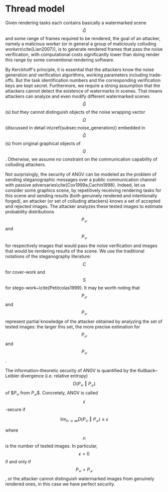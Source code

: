 # Thread model

Given rendering tasks each contains basically a watermarked scene $$\hat{G}$$ and some range of frames required to be rendered, the goal of an attacker, namely a malicious _worker_ (or in general a group of maliciously colluding _workers_\cite{Lian2007}), is to generate rendered frames that pass the noise verification, with computational costs significantly lower than doing render this range by some conventional rendering software.

By Kerckhoff's principle, it is essential that the attackers know the noise generation and verification algorithms, working parameters including trade-offs. But the task identification numbers and the corresponding verification keys are kept secret. Furthermore, we require a strong assumption that the attackers cannot detect the existence of watermarks in scenes. That means attackers can analyze and even modify different watermarked scenes $$\hat{G}$$(s) but they cannot distinguish objects of the noise wrapping vector $$\Omega$$ (discussed in detail in\cref{subsec:noise_generation}) embedded in $$\hat{G}$$(s) from original graphical objects of $$G$$. Otherwise, we assume no constraint on the communication capability of colluding attackers.

Not surprisingly, the security of ANGV can be modeled as the problem of sending steganographic messages over a public communication channel with passive adversaries\cite{Cox1999a,Cachin1998}. Indeed, let us consider some graphics scene, by repetitively receiving rendering tasks for this scene and sending results (both genuinely rendered and intentionally forged), an attacker (or set of colluding attackers) knows a set of accepted and rejected images. The attacker analyzes these tested images to estimate probability distributions $$P_{\mathcal{S}}$$ and $$P_{\mathcal{C}}$$ for respectively images that would pass the noise verification and images that would be rendering results of the scene. We use the traditional notations of the steganography literature: $$C$$ for cover-work and $$S$$ for stego-work~\cite{Petitcolas1999}. It may be worth noting that $$P_{\mathcal{S}}$$ and $$P_{\mathcal{C}}$$ represent partial knowledge of the attacker obtained by analyzing the set of tested images: the larger this set, the more precise estimation for $$P_{\mathcal{S}}$$ and $$P_{\mathcal{C}}$$.

The information-theoretic security of ANGV is quantified by the Kullback–Leibler divergence (i.e. relative entropy) $$D\left(P_{\mathcal{C}} \mathrel{\Vert} P_{\mathcal{S}}\right)$$ of $$P_{\mathcal{C}}$ from $P_{\mathcal{S}}$$. Concretely, ANGV is called $$\epsilon$$-secure if

$$
\lim_{n \to \infty} D\left(P_{\mathcal{C}} \mathrel{\Vert} P_{\mathcal{S}}\right) \leq \epsilon
$$

where $$n$$ is the number of tested images. In particular, $$\epsilon = 0$$ if and only if $$P_{\mathcal{C}} = P_{\mathcal{S}}$$, or the attacker cannot distinguish watermarked images from genuinely rendered ones, in this case we have perfect security.